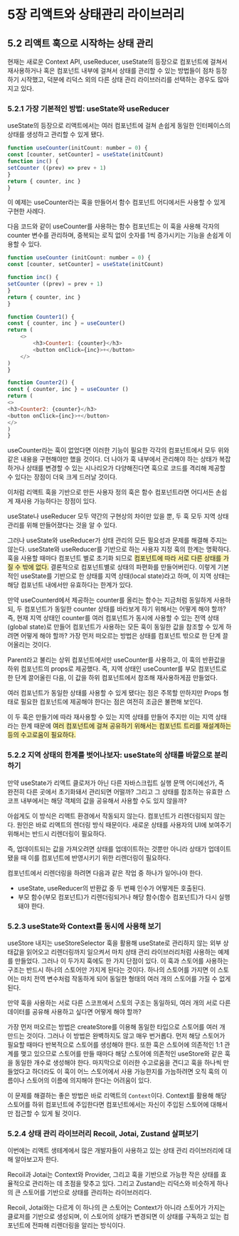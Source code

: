 # **5장 리액트와 상태관리 라이브러리**

## 5.2 리액트 훅으로 시작하는 상태 관리

현재는 새로운 Context API, useReducer, useState의 등장으로 컴포넌트에 걸쳐서 재사용하거나 혹은 컴포넌트 내부에 걸쳐서 상태를 관리할 수 있는 방법들이 점차 등장하기 시작했고, 덕분에 리덕스 외의 다른 상태 관리 라이브러리를 선택하는 경우도 많아지고 있다. 
### 5.2.1 가장 기본적인 방법: useState와 useReducer

useState의 등장으로 리액트에서는 여러 컴포넌트에 걸쳐 손쉽게 동일한 인터페이스의 상태를 생성하고 관리할 수 있게 됐다.

```javascript
function useCounter(initCount: number = 0) {
const [counter, setCounter] = useState(initCount)
function inc() {
setCounter ((prev) => prev + 1)
}
return { counter, inc }
}
```

이 예제는 useCounter라는 훅을 만들어서 함수 컴포넌트 어디에서든 사용할 수 있게 구현한 사례다.

다음 코드와 같이 useCounter를 사용하는 함수 컴포넌트는 이 훅을 사용해 각자의 counter 변수를 관리하며, 중복되는 로직 없이 숫자를 1씩 증가시키는 기능을 손쉽게 이용할 수 있다.

```javascript
function useCounter (initCount: number = 0) {
const [counter, setCounter] = useState(initCount)

function inc() {
setCounter ((prev) = prev + 1)
}
return { counter, inc }
}

function Counter1() {
const { counter, inc } = useCounter()
return (
    <>
        <h3>Counter1: {counter}</h3>
        <button onClick={inc}>+</button>
    </>
)
}

function Counter2() {
const { counter, inc } = useCounter ()
return (
<>
<h3>Counter2: {counter}</h3>
<button onClick={inc}>+</button>
</>
)
}
```

useCounter라는 훅이 없었다면 이러한 기능이 필요한 각각의 컴포넌트에서 모두 위와 같은 내용을 구현해야만 했을 것이다. 더 나아가 훅 내부에서 관리해야 하는 상태가 복잡하거나 상태를 변경할 수 있는 시나리오가 다양해진다면 훅으로 코드를 격리해 제공할 수 있다는 장점이 더욱 크게 드러날 것이다.

이처럼 리액트 훅을 기반으로 만든 사용자 정의 훅은 함수 컴포넌트라면 어디서든 손쉽게 재사용 가능하다는 장점이 있다.

useState나 useReducer 모두 약간의 구현상의 차이만 있을 뿐, 두 훅 모두 지역 상태 관리를 위해 만들어졌다는 것을 알 수 있다.

그러나 useState와 useReducer가 상태 관리의 모든 필요성과 문제를 해결해 주지는 않는다. useState와 useReducer를 기반으로 하는 사용자 지정 훅의 한계는 명확하다. 훅을 사용할 때마다 컴포넌트 별로 초기화 되므로 <span style="background-color:#fff5b1">컴포넌트에 따라 서로 다른 상태를 가질 수 밖에 없다.</span> 결론적으로 컴포넌트별로 상태의 파편화를 만들어버린다. 이렇게 기본적인 useState를 기반으로 한 상태를 지역 상태(local state)라고 하며, 이 지역 상태는 해당 컴포넌트 내에서만 유효하다는 한계가 있다.

만약 useCounterd에서 제공하는 counter를 올리는 함수는 지금처럼 동일하게 사용하되, 두 컴포넌트가 동일한 counter 상태를 바라보게 하기 위해서는 어떻게 해야 할까? 즉, 현재 지역 상태인 counter를 여러 컴포넌트가 동시에 사용할 수 있는 전역 상태(global state)로 만들어 컴포넌트가 사용하는 모든 훅이 동일한 값을 참조할 수 있게 하려면 어떻게 해야 할까? 가장 먼저 떠오르는 방법은 상태를 컴포넌트 밖으로 한 단계 끌어올리는 것이다.

Parent라고 불리는 상위 컴포넌트에서만 useCounter를 사용하고, 이 훅의 반환값을 하위 컴포넌트의 props로 제공했다. 즉, 지역 상태인 useCounter를 부모 컴포넌트로 한 단계 끌어올린 다음, 이 값을 하위 컴포넌트에서 참조해 재사용하게끔 만들었다.

여러 컴포넌트가 동일한 상태를 사용할 수 있게 됐다는 점은 주목할 만하지만 Props 형태로 필요한 컴포넌트에 제공해야 한다는 점은 여전히 조금은 불편해 보인다.

이 두 훅은 만들기에 따라 재사용할 수 있는 지역 상태를 만들어 주지만 이는 지역 상태라는 한계 때문에 <span style="background-color:#fff5b1">여러 컴포넌트에 걸쳐 공유하기 위해서는 컴포넌트 트리를 재설계하는 등의 수고로움이 필요하다.</span>


### 5.2.2 지역 상태의 한계를 벗어나보자: useState의 상태를 바깥으로 분리하기

만약 useState가 리액트 클로저가 아닌 다른 자바스크립트 실행 문맥 어디에선가, 즉 완전히 다른 곳에서 초기화돼서 관리되면 어떨까? 그리고 그 상태를 참조하는 유효한 스코프 내부에서는 해당 객체의 값을 공유해서 사용할 수도 있지 않을까?

아쉽게도 이 방식은 리액트 환경에서 작동되지 않는다. 컴포넌트가 리렌더링되지 않는다. 원인은 바로 리액트의 렌더링 방식 때문이다. 새로운 상태를 사용자의 UI에 보여주기 위해서는 반드시 리렌더링이 필요하다.

즉, 업데이트되는 값을 가져오려면 상태를 업데이트하는 것뿐만 아니라 상태가 업데이트됐을 때 이를 컴포넌트에 반영시키기 위한 리렌더링이 필요하다.

컴포넌트에서 리렌더링을 하려면 다음과 같은 작업 중 하나가 일어나야 한다.
- useState, useReducer의 반환값 중 두 번째 인수가 어떻게든 호출된다. 
- 부모 함수(부모 컴포넌트)가 리렌더링되거나 해당 함수(함수 컴포넌트)가 다시 실행돼야 한다.

### 5.2.3 useState와 Context를 동시에 사용해 보기

useStore 내지는 useStoreSelector 훅을 활용해 useState로 관리하지 않는 외부 상태값을 읽어오고 리렌더링까지 일으켜서 마치 상태 관리 라이브러리처럼 사용하는 예제를 만들었다. 그러나 이 두가지 훅에도 한 가지 단점이 있다. 이 훅과 스토어를 사용하는 구조는 반드시 하나의 스토어만 가지게 된다는 것이다. 하나의 스토어를 가지면 이 스토어는 마치 전역 변수처럼 작동하게 되어 동일한 형태의 여러 개의 스토어를 가질 수 없게 된다. 

만약 훅을 사용하는 서로 다른 스코프에서 스토의 구조는 동일하되, 여러 개의 서로 다른 데이터를 공유해 사용하고 싶다면 어떻게 해야 할까?

가장 먼저 떠오르는 방법은 createStore를 이용해 동일한 타입으로 스토어를 여러 개 만드는 것이다.
그러나 이 방법은 완벽하지도 않고 매우 번거롭다. 먼저 해당 스토어가 필요할 때마다 반복적으로 스토어를 생성해야 한다. 또한 훅은 스토어에 의존적인 1:1 관계를 맺고 있으므로 스토어를 만들 때마다 해당 스토어에 의존적인 useStore와 같은 훅을 동일한 개수로 생성해야 한다. 마지막으로 이러한 수고로움을 견디고 훅을 하나씩 만들었다고 하더라도 이 훅이 어느 스토어에서 사용 가능한지를 가늠하려면 오직 훅의 이름이나 스토어의 이름에 의지해야 한다는 어려움이 있다.

이 문제를 해결하는 좋은 방법은 바로 리액트의 `Context`이다. Context를 활용해 해당 스토어를 하위 컴포넌트에 주입한다면 컴포넌트에서는 자신이 주입된 스토어에 대해서만 접근할 수 있게 될 것이다.

### 5.2.4 상태 관리 라이브러리 Recoil, Jotai, Zustand 살펴보기

이번에는 리액트 생테계에서 많은 개발자들이 사용하고 있는 상태 관리 라이브러리에 대해 알아보고자 한다.

Recoil과 Jotai는 Context와 Provider, 그리고 훅을 기반으로 가능한 작은 상태를 효율적으로 관리하는 데 초점을 맞추고 있다. 그리고 Zustand는 리덕스와 비슷하게 하나의 큰 스토어를 기반으로 상태를 관리하는 라이브러리다.

Recoil, Jotai와는 다르게 이 하나의 큰 스토어는 Context가 아니라 스토어가 가지는 클로저를 기반으로 생성되며, 이 스토어의 상태가 변경되면 이 상태를 구독하고 있는 컴포넌트에 전파해 리렌더링을 알리는 방식이다.